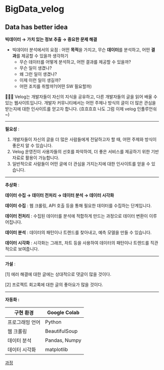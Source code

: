 # BigData_velog

## Data has better idea

**빅데이터 → 가치 있는 정보 추출 → 중요한 문제 해결**

- 빅데이터 분석에서의 요점 : 어떤 **목적**을 가지고, 무슨 **데이터**를 분석하고, 어떤 **결과**를 제공할 수 있을까 생각하기
  - 무슨 데이터를 어떻게 분석하고, 어떤 결과를 제공할 수 있을까?
  - 무슨 일이 생겼나?
  - 왜 그런 일이 생겼나?
  - 이제 이런 일이 생길까?
  - 어떤 조치를 취할까?(어떤 SW 필요할까)

<aside>
👩🏻‍💻  Velog는 개발자들이 자신의 지식을 공유하고, 다른 개발자들의 글을 읽어 배울 수 있는 웹사이트입니다. 개발자 커뮤니티에서는 어떤 주제나 방식의 글이 더 많은 관심을 받는지에 대한 인사이트를 얻고자 합니다. (흐흐흐흐 나도 그럼 이제 velog 인풀루언숴~)

---

**필요성** :

1. 개발자들이 자신의 글을 더 많은 사람들에게 전달하고자 할 때, 어떤 주제와 방식이 좋은지 알 수 있습니다.
2. Velog 운영진이 사용자들의 선호를 파악하여, 더 좋은 서비스를 제공하기 위한 기반 자료로 활용이 가능합니다.
3. 일반적으로 사람들이 어떤 글에 더 관심을 가지는지에 대한 인사이트를 얻을 수 있습니다.

---

**추상화** :

**데이터 수집 → 데이터 전처리 → 데이터 분석 → 데이터 시각화**

**데이터 수집** : 웹 크롤링, API 호출 등을 통해 필요한 데이터를 수집하는 단계입니다.

**데이터 전처리** : 수집된 데이터를 분석에 적합하게 만드는 과정으로 데이터 변환이 이루어집니다.

**데이터 분석** : 데이터의 패턴이나 트렌드를 찾아내고, 예측 모델을 만들 수 있습니다.

**데이터 시각화** : 시각화는 그래프, 차트 등을 사용하여 데이터의 패턴이나 트렌드를 직관적으로 보여줍니다.

---

**가설** :

[1] 에러 해결에 대한 글에는 상대적으로 댓글이 많을 것이다.

[2] 프로젝트 회고록에 대한 글의 좋아요가 많을 것이다.

---

**자동화 :**

| 구현 환경       | Google Colab  |
| --------------- | ------------- |
| 프로그래밍 언어 | Python        |
| 웹 크롤링       | BeautifulSoup |
| 데이터 분석     | Pandas, Numpy |
| 데이터 시각화   | matplotlib    |

[과정](https://www.notion.so/7cf2d6cf196c4fc8a218ea863e5c95cd?pvs=21)

</aside>
